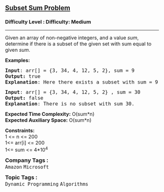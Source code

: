 <h2><a href="https://www.geeksforgeeks.org/problems/subset-sum-problem-1611555638/1?page=1&difficulty%5B%5D=1&category%5B%5D=Dynamic%2520Programming&sortBy=submissions">Subset Sum Problem</a></h2><h3>Difficulty Level : Difficulty: Medium</h3><hr><div class="problems_problem_content__Xm_eO"><p><span style="font-size: 12pt;">Given an array of non-negative integers, and a value <em>sum</em>, determine if there is a subset of the given set with sum equal to given <em>sum</em>.&nbsp;</span></p>
<p><span style="font-size: 12pt;"><strong>Examples:</strong></span></p>
<pre><span style="font-size: 12pt;"><strong>Input</strong>: arr[] = {3, 34, 4, 12, 5, 2}, sum = 9
<strong>Output:</strong> true&nbsp;
<strong>Explanation</strong>: Here there exists a subset with sum = 9, 4+3+2 = 9.
</span></pre>
<pre><span style="font-size: 12pt;"><strong>Input</strong>: arr[] = {3, 34, 4, 12, 5, 2} , sum = 30
<strong>Output:</strong> false
<strong>Explanation</strong>: There is no subset with sum 30.</span></pre>
<p><span style="font-size: 12pt;"><strong>Expected Time Complexity:</strong> O(sum*n)<br><strong>Expected Auxiliary Space:</strong> O(sum*n)</span></p>
<p><span style="font-size: 12pt;"><strong>Constraints:</strong><br>1 &lt;= n &lt;= 200</span><br><span style="font-size: 12pt;">1&lt;= arr[i] &lt;= 200<br>1&lt;= sum &lt;= 4*10<sup>4</sup></span></p></div><p><span style=font-size:18px><strong>Company Tags : </strong><br><code>Amazon</code>&nbsp;<code>Microsoft</code>&nbsp;<br><p><span style=font-size:18px><strong>Topic Tags : </strong><br><code>Dynamic Programming</code>&nbsp;<code>Algorithms</code>&nbsp;